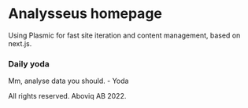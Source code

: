 # Analysseus homepage

Using Plasmic for fast site iteration and content management, based on next.js.

### Daily yoda

Mm, analyse data you should.  - Yoda


All rights reserved. Aboviq AB 2022.